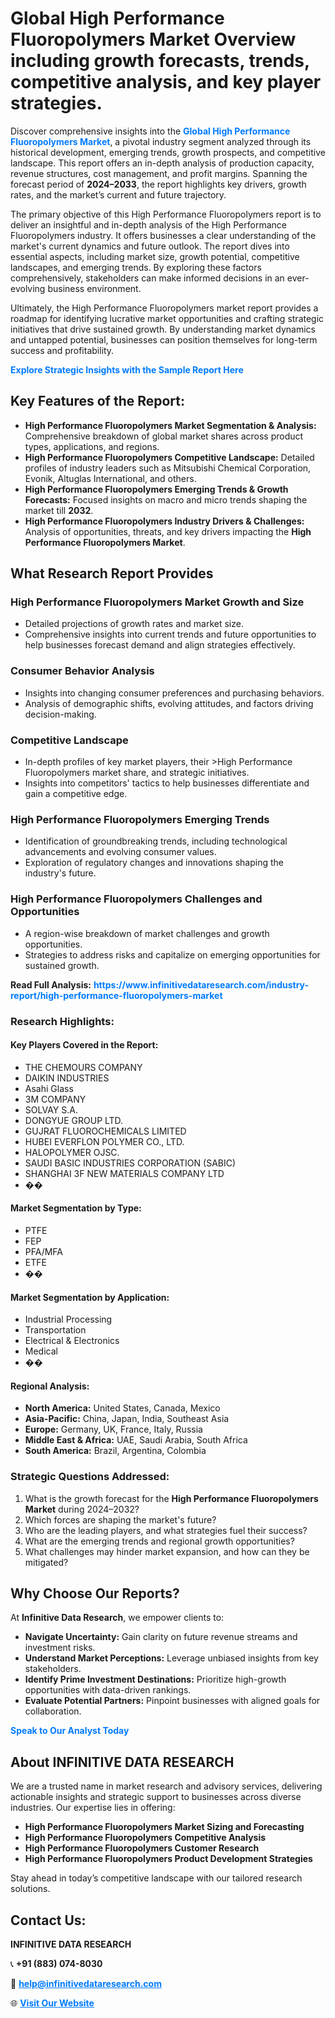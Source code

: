 <h1>Global High Performance Fluoropolymers Market Overview including growth forecasts, trends, competitive analysis, and key player strategies.</h1>
<p>
Discover comprehensive insights into the 
<a href="https://www.infinitivedataresearch.com/industry-report/high-performance-fluoropolymers-market" rel="dofollow" style="color: #007BFF; text-decoration: none;"><strong>Global High Performance Fluoropolymers Market</strong></a>, a pivotal industry segment analyzed through its historical development, emerging trends, growth prospects, and competitive landscape. This report offers an in-depth analysis of production capacity, revenue structures, cost management, and profit margins. Spanning the forecast period of <strong>2024–2033</strong>, the report highlights key drivers, growth rates, and the market’s current and future trajectory.
</p>
<p>
The primary objective of this High Performance Fluoropolymers report is to deliver an insightful and in-depth analysis of the High Performance Fluoropolymers industry. It offers businesses a clear understanding of the market's current dynamics and future outlook. The report dives into essential aspects, including market size, growth potential, competitive landscapes, and emerging trends. By exploring these factors comprehensively, stakeholders can make informed decisions in an ever-evolving business environment.
</p>
<p>
Ultimately, the High Performance Fluoropolymers market report provides a roadmap for identifying lucrative market opportunities and crafting strategic initiatives that drive sustained growth. By understanding market dynamics and untapped potential, businesses can position themselves for long-term success and profitability.
</p>
<p>
<a href="https://www.infinitivedataresearch.com/request-sample/reportId=108183" style="color: #007BFF; text-decoration: none;"><strong>Explore Strategic Insights with the Sample Report Here</strong></a>
</p>

<h2>Key Features of the Report:</h2>
<ul>
<li><strong>High Performance Fluoropolymers Market Segmentation & Analysis:</strong> Comprehensive breakdown of global market shares across product types, applications, and regions.</li>
<li><strong>High Performance Fluoropolymers Competitive Landscape:</strong> Detailed profiles of industry leaders such as Mitsubishi Chemical Corporation, Evonik, Altuglas International, and others.</li>
<li><strong>High Performance Fluoropolymers Emerging Trends & Growth Forecasts:</strong> Focused insights on macro and micro trends shaping the market till <strong>2032</strong>.</li>
<li><strong>High Performance Fluoropolymers Industry Drivers & Challenges:</strong> Analysis of opportunities, threats, and key drivers impacting the <strong>High Performance Fluoropolymers Market</strong>.</li>
</ul>

<h2>What Research Report Provides</h2>
<h3>High Performance Fluoropolymers Market Growth and Size</h3>
<ul>
<li>Detailed projections of growth rates and market size.</li>
<li>Comprehensive insights into current trends and future opportunities to help businesses forecast demand and align strategies effectively.</li>
</ul>

<h3>Consumer Behavior Analysis</h3>
<ul>
<li>Insights into changing consumer preferences and purchasing behaviors.</li>
<li>Analysis of demographic shifts, evolving attitudes, and factors driving decision-making.</li>
</ul>

<h3>Competitive Landscape</h3>
<ul>
<li>In-depth profiles of key market players, their >High Performance Fluoropolymers market share, and strategic initiatives.</li>
<li>Insights into competitors' tactics to help businesses differentiate and gain a competitive edge.</li>
</ul>

<h3>High Performance Fluoropolymers Emerging Trends</h3>
<ul>
<li>Identification of groundbreaking trends, including technological advancements and evolving consumer values.</li>
<li>Exploration of regulatory changes and innovations shaping the industry's future.</li>
</ul>

<h3>High Performance Fluoropolymers Challenges and Opportunities</h3>
<ul>
<li>A region-wise breakdown of market challenges and growth opportunities.</li>
<li>Strategies to address risks and capitalize on emerging opportunities for sustained growth.</li>
</ul>
<p><strong>Read Full Analysis:</strong> <a href="https://www.infinitivedataresearch.com/industry-report/high-performance-fluoropolymers-market" rel="dofollow" style="color: #007BFF; text-decoration: none;"><strong>https://www.infinitivedataresearch.com/industry-report/high-performance-fluoropolymers-market</strong></a></p>
<h3>Research Highlights:</h3>
<h4>Key Players Covered in the Report:</h4>
<ul><li>THE CHEMOURS COMPANY</li><li>DAIKIN INDUSTRIES</li><li>Asahi Glass</li><li>3M COMPANY</li><li>SOLVAY S.A.</li><li>DONGYUE GROUP LTD.</li><li>GUJRAT FLUOROCHEMICALS LIMITED</li><li>HUBEI EVERFLON POLYMER CO., LTD.</li><li>HALOPOLYMER OJSC.</li><li>SAUDI BASIC INDUSTRIES CORPORATION (SABIC)</li><li>SHANGHAI 3F NEW MATERIALS COMPANY LTD</li><li>��</li></ul>
<h4>Market Segmentation by Type:</h4>
<ul><li>PTFE</li><li>FEP</li><li>PFA/MFA</li><li>ETFE</li><li>��</li></ul>
<h4>Market Segmentation by Application:</h4>
<ul><li>Industrial Processing</li><li>Transportation</li><li>Electrical &amp; Electronics</li><li>Medical</li><li>��</li></ul>

<h4>Regional Analysis:</h4>
<ul>
<li><strong>North America:</strong> United States, Canada, Mexico</li>
<li><strong>Asia-Pacific:</strong> China, Japan, India, Southeast Asia</li>
<li><strong>Europe:</strong> Germany, UK, France, Italy, Russia</li>
<li><strong>Middle East & Africa:</strong> UAE, Saudi Arabia, South Africa</li>
<li><strong>South America:</strong> Brazil, Argentina, Colombia</li>
</ul>

<h3>Strategic Questions Addressed:</h3>
<ol>
<li>What is the growth forecast for the <strong>High Performance Fluoropolymers Market</strong> during 2024–2032?</li>
<li>Which forces are shaping the market's future?</li>
<li>Who are the leading players, and what strategies fuel their success?</li>
<li>What are the emerging trends and regional growth opportunities?</li>
<li>What challenges may hinder market expansion, and how can they be mitigated?</li>
</ol>

<h2>Why Choose Our Reports?</h2>
<p>At <strong>Infinitive Data Research</strong>, we empower clients to:</p>
<ul>
<li><strong>Navigate Uncertainty:</strong> Gain clarity on future revenue streams and investment risks.</li>
<li><strong>Understand Market Perceptions:</strong> Leverage unbiased insights from key stakeholders.</li>
<li><strong>Identify Prime Investment Destinations:</strong> Prioritize high-growth opportunities with data-driven rankings.</li>
<li><strong>Evaluate Potential Partners:</strong> Pinpoint businesses with aligned goals for collaboration.</li>
</ul>
<p><a href="https://www.infinitivedataresearch.com/industry-report/high-performance-fluoropolymers-market" rel="dofollow" style="color: #007BFF; text-decoration: none;"><strong>Speak to Our Analyst Today</strong></a></p>

<h2>About INFINITIVE DATA RESEARCH</h2>
<p>We are a trusted name in market research and advisory services, delivering actionable insights and strategic support to businesses across diverse industries. Our expertise lies in offering:</p>
<ul>
<li><strong>High Performance Fluoropolymers Market Sizing and Forecasting</strong></li>
<li><strong>High Performance Fluoropolymers Competitive Analysis</strong></li>
<li><strong>High Performance Fluoropolymers Customer Research</strong></li>
<li><strong>High Performance Fluoropolymers Product Development Strategies</strong></li>
</ul>
<p>Stay ahead in today’s competitive landscape with our tailored research solutions.</p>

<h2>Contact Us:</h2>
<p><strong>INFINITIVE DATA RESEARCH</strong></p>
<p>📞 <strong>+91 (883) 074-8030</strong></p>
<p>📧 <strong><a href="mailto:help@infinitivedataresearch.com" style="color: #007BFF;">help@infinitivedataresearch.com</a></strong></p>
<p>🌐 <strong><a href="https://www.infinitivedataresearch.com" rel="dofollow" style="color: #007BFF;">Visit Our Website</a></strong></p>